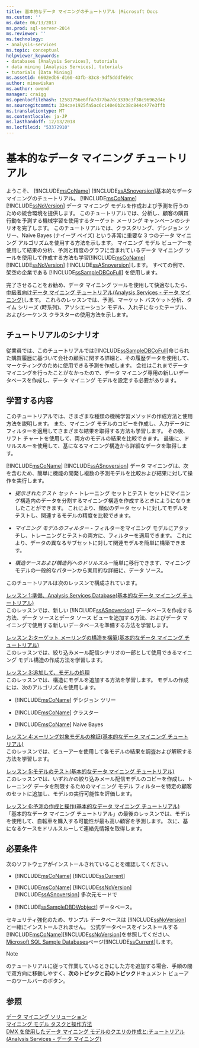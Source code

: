 ```yaml
---
title: 基本的なデータ マイニングのチュートリアル |Microsoft Docs
ms.custom: ''
ms.date: 06/13/2017
ms.prod: sql-server-2014
ms.reviewer: ''
ms.technology:
- analysis-services
ms.topic: conceptual
helpviewer_keywords:
- databases [Analysis Services], tutorials
- data mining [Analysis Services], tutorials
- tutorials [Data Mining]
ms.assetid: 6602edb6-d160-43fb-83c8-9df5dddfeb9c
author: minewiskan
ms.author: owend
manager: craigg
ms.openlocfilehash: 12581756e6ffa7d77ba7dc3339c3f38c96962d4e
ms.sourcegitcommit: 334cae1925fa5ac6c140e0b2c38c844c477e3ffb
ms.translationtype: MT
ms.contentlocale: ja-JP
ms.lasthandoff: 12/13/2018
ms.locfileid: "53372910"
---
```

# <a name="basic-data-mining-tutorial"></a>基本的なデータ マイニング チュートリアル
  ようこそ、 [!INCLUDE[msCoName](../includes/msconame-md.md)] [!INCLUDE[ssASnoversion](../includes/ssasnoversion-md.md)]基本的なデータ マイニングのチュートリアル。 [!INCLUDE[msCoName](../includes/msconame-md.md)] [!INCLUDE[ssNoVersion](../includes/ssnoversion-md.md)] データ マイニング モデルを作成および予測を行うのための統合環境を提供します。 このチュートリアルでは、分析し、顧客の購買行動を予測する機械学習を使用するターゲット メーリング キャンペーンのシナリオを完了します。 このチュートリアルでは、クラスタリング、デシジョン ツリー、Naive Bayes (ナイーブ ベイズ) という非常に重要な 3 つのデータ マイニング アルゴリズムを使用する方法を示します。 マイニング モデル ビューアーを使用して結果の分析、予測と精度のグラフに含まれているデータ マイニング ツールを使用して作成する方法も学習[!INCLUDE[msCoName](../includes/msconame-md.md)] [!INCLUDE[ssNoVersion](../includes/ssnoversion-md.md)] [!INCLUDE[ssASnoversion](../includes/ssasnoversion-md.md)]します。 すべての例で、架空の企業である [!INCLUDE[ssSampleDBCoFull](../includes/sssampledbcofull-md.md)] を使用します。  
  
 完了させることをお勧め、データ マイニング ツールを使用して快適なしたら、[中級者向けデータ マイニング チュートリアル&#40;Analysis Services - データ マイニング&#41;](../../2014/tutorials/intermediate-data-mining-tutorial-analysis-services-data-mining.md)します。 これらのレッスンでは、予測、マーケット バスケット分析、タイム シリーズ (時系列)、アソシエーション モデル、入れ子になったテーブル、およびシーケンス クラスターの使用方法を示します。  
  
## <a name="tutorial-scenario"></a>チュートリアルのシナリオ  
 従業員では、このチュートリアルでは[!INCLUDE[ssSampleDBCoFull](../includes/sssampledbcofull-md.md)]命じられた購買履歴に基づいて会社の顧客に関する詳細と、その履歴データを使用して、マーケティングのために使用できる予測を作成します。 会社はこれまでデータ マイニングを行ったことがなかったので、データ マイニング専用の新しいデータベースを作成し、データ マイニング モデルを設定する必要があります。  
  
## <a name="what-you-will-learn"></a>学習する内容  
 このチュートリアルでは、さまざまな種類の機械学習メソッドの作成方法と使用方法を説明します。 また、マイニング モデルのコピーを作成し、入力データにフィルターを適用してさまざまな結果を取得する方法も学習します。 その後、リフト チャートを使用して、両方のモデルの結果を比較できます。 最後に、ドリルスルーを使用して、基になるマイニング構造から詳細なデータを取得します。  
  
 [!INCLUDE[msCoName](../includes/msconame-md.md)] [!INCLUDE[ssASnoversion](../includes/ssasnoversion-md.md)] データ マイニングは、次を含むため、簡単に機能の開発し複数の予測モデルを比較および結果に対して操作を実行します。  
  
-   *提示されたテスト セット -* トレーニング セットとテスト セットにマイニング構造内のデータを分割するマイニング構造を作成するときにようになりましたことができます。 これにより、類似のデータ セットに対してモデルをテストし、関連するモデルの精度を比較できます。  
  
-   *マイニング モデルのフィルター -* フィルターをマイニング モデルにアタッチし、トレーニングとテストの両方に、フィルターを適用できます。 これにより、データの異なるサブセットに対して関連モデルを簡単に構築できます。  
  
-   *構造ケースおよび構造列へのドリルスルー*簡単に移行できます、マイニング モデルの一般的なパターンから実用的な詳細に、データ ソース。  
  
 このチュートリアルは次のレッスンで構成されています。  
  
 [レッスン 1:準備、Analysis Services Database&#40;基本的なデータ マイニング チュートリアル&#41;](../../2014/tutorials/lesson-1-preparing-the-analysis-services-database-basic-data-mining-tutorial.md)  
 このレッスンでは、新しい [!INCLUDE[ssASnoversion](../includes/ssasnoversion-md.md)] データベースを作成する方法、データ ソースとデータ ソース ビューを追加する方法、およびデータ マイニングで使用する新しいデータベースを準備する方法を学習します。  
  
 [レッスン 2:ターゲット メーリングの構造を構築&#40;基本的なデータ マイニング チュートリアル&#41;](../../2014/tutorials/lesson-2-building-a-targeted-mailing-structure-basic-data-mining-tutorial.md)  
 このレッスンでは、絞り込みメール配信シナリオの一部として使用できるマイニング モデル構造の作成方法を学習します。  
  
 [レッスン 3:追加して、モデルの処理](../../2014/tutorials/lesson-3-adding-and-processing-models.md)  
 このレッスンでは、構造にモデルを追加する方法を学習します。 モデルの作成には、次のアルゴリズムを使用します。  
  
-   [!INCLUDE[msCoName](../includes/msconame-md.md)] デシジョン ツリー  
  
-   [!INCLUDE[msCoName](../includes/msconame-md.md)] クラスター  
  
-   [!INCLUDE[msCoName](../includes/msconame-md.md)] Naive Bayes  
  
 [レッスン 4:メーリング対象モデルの検証&#40;基本的なデータ マイニング チュートリアル&#41;](../../2014/tutorials/lesson-4-exploring-the-targeted-mailing-models-basic-data-mining-tutorial.md)  
 このレッスンでは、ビューアーを使用して各モデルの結果を調査および解釈する方法を学習します。  
  
 [レッスン 5:モデルのテスト&#40;基本的なデータ マイニング チュートリアル&#41;](../../2014/tutorials/lesson-5-testing-models-basic-data-mining-tutorial.md)  
 このレッスンでは、いずれかの絞り込みメール配信モデルのコピーを作成し、トレーニング データを制限するためのマイニング モデル フィルターを特定の顧客のセットに追加し、モデルの実行可能性を評価します。  
  
 [レッスン 6:予測の作成と操作&#40;基本的なデータ マイニング チュートリアル&#41;](../../2014/tutorials/lesson-6-creating-and-working-with-predictions-basic-data-mining-tutorial.md)  
 「基本的なデータ マイニング チュートリアル」の最後のレッスンでは、モデルを使用して、自転車を購入する可能性が最も高い顧客を予測します。 次に、基になるケースをドリルスルーして連絡先情報を取得します。  
  
## <a name="requirements"></a>必要条件  
 次のソフトウェアがインストールされていることを確認してください。  
  
-   [!INCLUDE[msCoName](../includes/msconame-md.md)] [!INCLUDE[ssCurrent](../includes/sscurrent-md.md)]  
  
-   [!INCLUDE[msCoName](../includes/msconame-md.md)] [!INCLUDE[ssNoVersion](../includes/ssnoversion-md.md)] [!INCLUDE[ssASnoversion](../includes/ssasnoversion-md.md)] 多次元モードで  
  
-   [!INCLUDE[ssSampleDBDWobject](../includes/sssampledbdwobject-md.md)] データベース。  
  
 セキュリティ強化のため、サンプル データベースは [!INCLUDE[ssNoVersion](../includes/ssnoversion-md.md)] と一緒にインストールされません。 公式データベースをインストールする[!INCLUDE[msCoName](../includes/msconame-md.md)][!INCLUDE[ssNoVersion](../includes/ssnoversion-md.md)]を参照してください、 [Microsoft SQL Sample Databases](https://go.microsoft.com/fwlink/?LinkId=88417)ページ[!INCLUDE[ssCurrent](../includes/sscurrent-md.md)]します。  
  
> [!NOTE]  
>  のチュートリアルに従って作業しているときにした方を追加する場合、手順の間で双方向に移動しやすく、**次のトピック**と**前のトピック**ドキュメント ビューアーのツールバーのボタン。  
  
## <a name="see-also"></a>参照  
 [データ マイニング ソリューション](../../2014/analysis-services/data-mining/data-mining-solutions.md)   
 [マイニング モデル タスクと操作方法](../../2014/analysis-services/data-mining/mining-model-tasks-and-how-tos.md)   
 [DMX を使用したデータ マイニング モデルのクエリの作成と:チュートリアル&#40;Analysis Services - データ マイニング&#41;](../../2014/tutorials/create-query-data-mining-models-dmx-tutorials.md)  
  
  
